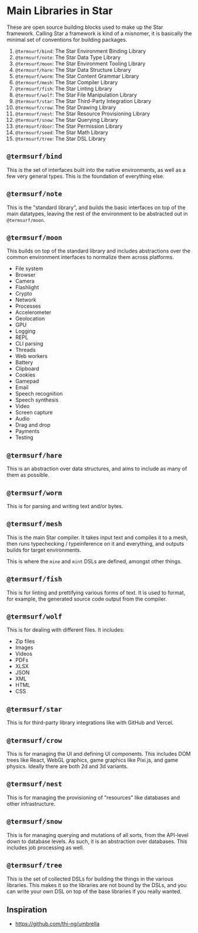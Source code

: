 # Main Libraries in Star

These are open source building blocks used to make up the Star
framework. Calling Star a framework is kind of a misnomer, it is
basically the minimal set of conventions for building packages.

1. `@termsurf/bind`: The Star Environment Binding Library
1. `@termsurf/note`: The Star Data Type Library
1. `@termsurf/moon`: The Star Environment Tooling Library
1. `@termsurf/hare`: The Star Data Structure Library
1. `@termsurf/worm`: The Star Content Grammar Library
1. `@termsurf/mesh`: The Star Compiler Library
1. `@termsurf/fish`: The Star Linting Library
1. `@termsurf/wolf`: The Star File Manipulation Library
1. `@termsurf/star`: The Star Third-Party Integration Library
1. `@termsurf/crow`: The Star Drawing Library
1. `@termsurf/nest`: The Star Resource Provisioning Library
1. `@termsurf/snow`: The Star Querying Library
1. `@termsurf/door`: The Star Permission Library
1. `@termsurf/seed`: The Star Math Library
1. `@termsurf/tree`: The Star DSL Library

## `@termsurf/bind`

This is the set of interfaces built into the native environments, as
well as a few very general types. This is the foundation of everything
else.

## `@termsurf/note`

This is the "standard library", and builds the basic interfaces on top
of the main datatypes, leaving the rest of the environment to be
abstracted out in `@termsurf/moon`.

## `@termsurf/moon`

This builds on top of the standard library and includes abstractions
over the common environment interfaces to normalize them across
platforms.

- File system
- Browser
- Camera
- Flashlight
- Crypto
- Network
- Processes
- Accelerometer
- Geolocation
- GPU
- Logging
- REPL
- CLI parsing
- Threads
- Web workers
- Battery
- Clipboard
- Cookies
- Gamepad
- Email
- Speech recognition
- Speech synthesis
- Video
- Screen capture
- Audio
- Drag and drop
- Payments
- Testing

## `@termsurf/hare`

This is an abstraction over data structures, and aims to include as many
of them as possible.

## `@termsurf/worm`

This is for parsing and writing text and/or bytes.

## `@termsurf/mesh`

This is the main Star compiler. It takes input text and compiles it
to a mesh, then runs typechecking / typeinference on it and everything,
and outputs builds for target environments.

This is where the `mine` and `mint` DSLs are defined, amongst other
things.

## `@termsurf/fish`

This is for linting and prettifying various forms of text. It is used to
format, for example, the generated source code output from the compiler.

## `@termsurf/wolf`

This is for dealing with different files. It includes:

- Zip files
- Images
- Videos
- PDFs
- XLSX
- JSON
- XML
- HTML
- CSS

## `@termsurf/star`

This is for third-party library integrations like with GitHub and
Vercel.

## `@termsurf/crow`

This is for managing the UI and defining UI components. This includes
DOM trees like React, WebGL graphics, game graphics like Pixi.js, and
game physics. Ideally there are both 2d and 3d variants.

## `@termsurf/nest`

This is for managing the provisioning of "resources" like databases and
other infrastructure.

## `@termsurf/snow`

This is for managing querying and mutations of all sorts, from the
API-level down to database levels. As such, it is an abstraction over
databases. This includes job processing as well.

## `@termsurf/tree`

This is the set of collected DSLs for building the things in the various
libraries. This makes it so the libraries are not bound by the DSLs, and
you can write your own DSL on top of the base libraries if you really
wanted.

## Inspiration

- https://github.com/thi-ng/umbrella
